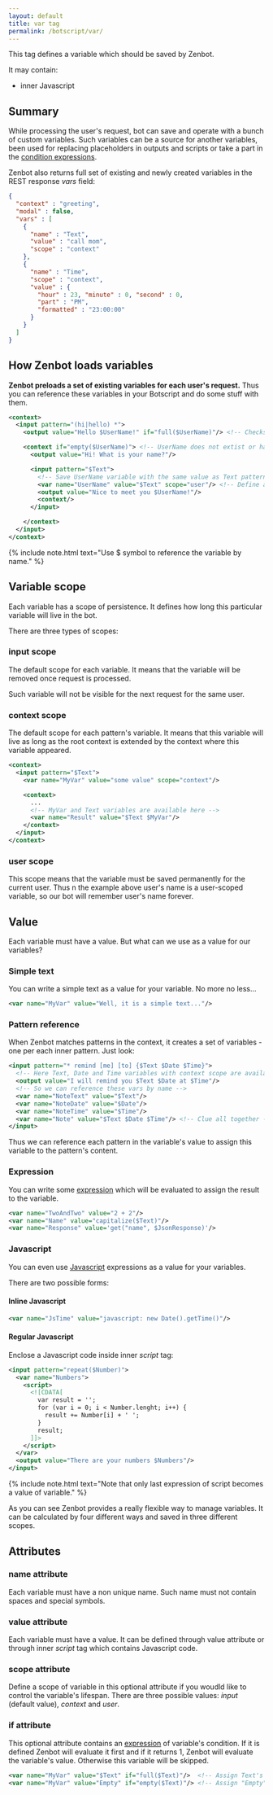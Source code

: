 ```yaml
---
layout: default
title: var tag
permalink: /botscript/var/
---
```


This tag defines a variable which should be saved by Zenbot.

It may contain:

- inner Javascript

## Summary
While processing the user\'s request, bot can save and operate with a bunch of custom variables.
Such variables can be a source for another variables, been used for replacing placeholders in outputs and scripts or take a part in the [condition expressions](/expressions/).

Zenbot also returns full set of existing and newly created variables in the REST response _vars_ field:

```json
{
  "context" : "greeting",
  "modal" : false,
  "vars" : [
    {
      "name" : "Text",
      "value" : "call mom",
      "scope" : "context"
    },
    {
      "name" : "Time",
      "scope" : "context",
      "value" : {
        "hour" : 23, "minute" : 0, "second" : 0,
        "part" : "PM",
        "formatted" : "23:00:00"
      }
    }
  ]
}
```

## How Zenbot loads variables
**Zenbot preloads a set of existing variables for each user\'s request.**
Thus you can reference these variables in your Botscript and do some stuff with them.

```xml
<context>
  <input pattern="(hi|hello) *">
    <output value="Hello $UserName!" if="full($UserName)"/> <!-- Checks UserName variable exitence -->

    <context if="empty($UserName)"> <!-- UserName does not extist or has empty value -->
      <output value="Hi! What is your name?"/>

      <input pattern="$Text">
        <!-- Save UserName variable with the same value as Text pattern -->
        <var name="UserName" value="$Text" scope="user"/> <!-- Define a persistence scope of variable -->
        <output value="Nice to meet you $UserName!"/>
        <context/>
      </input>

    </context>
  </input>
</context>
```

{% include note.html text="Use $ symbol to reference the variable by name." %}

## Variable scope
Each variable has a scope of persistence.
It defines how long this particular variable will live in the bot.

There are three types of scopes:

### **input** scope
The default scope for each variable. It means that the variable will be removed once request is processed.

Such variable will not be visible for the next request for the same user.

### **context** scope
The default scope for each pattern\'s variable.
It means that this variable will live as long as the root context is extended by the context where this variable appeared.

```xml
<context>
  <input pattern="$Text">
    <var name="MyVar" value="some value" scope="context"/>

    <context>
      ...
      <!-- MyVar and Text variables are available here -->
      <var name="Result" value="$Text $MyVar"/>
    </context>
  </input>
</context>
```

### **user** scope
This scope means that the variable must be saved permanently for the current user.
Thus n the example above user\'s name is a user-scoped variable, so our bot will remember user\'s name forever.

## Value
Each variable must have a value. But what can we use as a value for our variables?

### Simple text
You can write a simple text as a value for your variable. No more no less...

```xml
<var name="MyVar" value="Well, it is a simple text..."/>
```

### Pattern reference
When Zenbot matches patterns in the context, it creates a set of variables - one per each inner pattern.
Just look:

```xml
<input pattern="* remind [me] [to] {$Text $Date $Time}">
  <!-- Here Text, Date and Time variables with context scope are available -->
  <output value="I will remind you $Text $Date at $Time"/>
  <!-- So we can reference these vars by name -->
  <var name="NoteText" value="$Text"/>
  <var name="NoteDate" value="$Date"/>
  <var name="NoteTime" value="$Time"/>
  <var name="Note" value="$Text $Date $Time"/> <!-- Clue all together -->
</input>
```

Thus we can reference each pattern in the variable\'s value to assign this variable to the pattern\'s content.

### Expression
You can write some [expression](/expressions/) which will be evaluated to assign the result to the variable.

```xml
<var name="TwoAndTwo" value="2 + 2"/>
<var name="Name" value="capitalize($Text)"/>
<var name="Response" value='get("name", $JsonResponse)'/>
```

### Javascript
You can even use [Javascript](/javascript/) expressions as a value for your variables.

There are two possible forms:

#### Inline Javascript

```xml
<var name="JsTime" value="javascript: new Date().getTime()"/>
```

#### Regular Javascript
Enclose a Javascript code inside inner _script_ tag:

```xml
<input pattern="repeat($Number)">
  <var name="Numbers">
    <script>
      <![CDATA[
        var result = '';
        for (var i = 0; i < Number.lenght; i++) {
          result += Number[i] + ' ';
        }
        result;
      ]]>
    </script>
  </var>
  <output value="There are your numbers $Numbers"/>
</input>
```

{% include note.html text="Note that only last expression of script becomes a value of variable." %}

As you can see Zenbot provides a really flexible way to manage variables.
It can be calculated by four different ways and saved in three different scopes.

## Attributes

### **name** attribute
Each variable must have a non unique name. Such name must not contain spaces and special symbols.

### **value** attribute
Each variable must have a value.
It can be defined through value attribute or through inner _script_ tag which contains Javascript code.

### **scope** attribute
Define a scope of variable in this optional attribute if you woudld like to control the variable\'s lifespan.
There are three possible values: _input_ (default value), _context_ and _user_.

### **if** attribute
This optional attribute contains an [expression](/expressions/) of variable\'s condition.
If it is defined Zenbot will evaluate it first and if it returns 1, Zenbot will evaluate the variable\'s value.
Otherwise this variable will be skipped.

```xml
<var name="MyVar" value="$Text" if="full($Text)"/>  <!-- Assign Text's content to MyVar if it is not empty -->
<var name="MyVar" value="Empty" if="empty($Text)"/> <!-- Assign "Empty" text to the MyVar if Text is empty -->
```